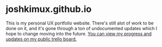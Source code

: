 # joshkimux.github.io
This is my personal UX portfolio website. There's still alot of work to be done on it, and it's gone through a ton of undocumented updates which I hope to change moving into the future. [You can view my progress and updates on my public trello board.](https://trello.com/b/03Yn4vXM/josh-kim-ux-portfolio)
